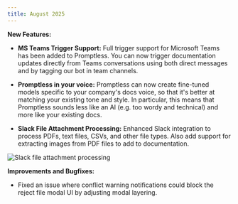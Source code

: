 ```yaml
---
title: August 2025
---
```


**New Features:**

* **MS Teams Trigger Support:** Full trigger support for Microsoft Teams has been added to Promptless. You can now trigger documentation updates directly from Teams conversations using both direct messages and by tagging our bot in team channels.

* **Promptless in your voice:** Promptless can now create fine-tuned models specific to your company's docs voice, so that it's better at matching your existing tone and style. In particular, this means that Promptless sounds less like an AI (e.g. too wordy and technical) and more like your existing docs.

* **Slack File Attachment Processing:** Enhanced Slack integration to process PDFs, text files, CSVs, and other file types. Also add support for extracting images from PDF files to add to documentation.

![Slack file attachment processing](https://promptless-customer-doc-assets.s3.amazonaws.com/docs-images/org_2lvkgU9erOFxYhtEVVC0ymPrPdF/slack-file-attachment-processing-1757709897.png)

**Improvements and Bugfixes:**

* Fixed an issue where conflict warning notifications could block the reject file modal UI by adjusting modal layering.

